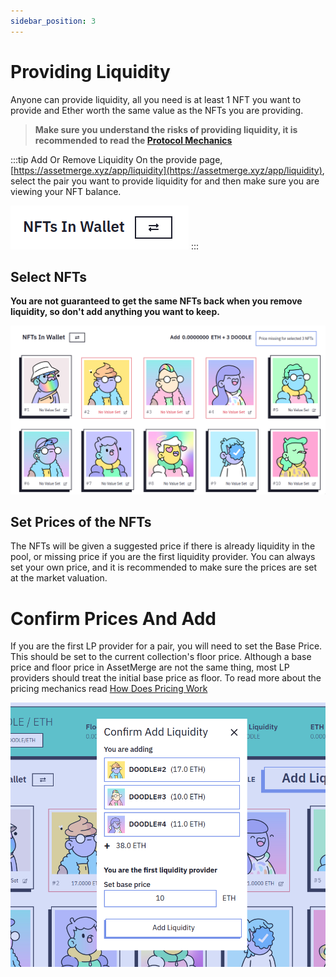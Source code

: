 ```yaml
---
sidebar_position: 3
---
```


# Providing Liquidity

Anyone can provide liquidity, all you need is at least 1 NFT you want to provide and Ether worth the same value as the NFTs you are providing.

> **Make sure you understand the risks of providing liquidity, it is recommended to read the [Protocol Mechanics](/docs/category/protocol-mechanics)**

:::tip Add Or Remove Liquidity
On the provide page, [https://assetmerge.xyz/app/liquidity](https://assetmerge.xyz/app/liquidity), select the pair you want to provide liquidity for and then make sure you are viewing your NFT balance.

![](./images/switchButton.png)
:::

## Select NFTs

**You are not guaranteed to get the same NFTs back when you remove liquidity, so don't add anything you want to keep.**

![](./images/addSelect.png)

## Set Prices of the NFTs

The NFTs will be given a suggested price if there is already liquidity in the pool, or missing price if you are the first liquidity provider.
You can always set your own price, and it is recommended to make sure the prices are set at the market valuation.

# Confirm Prices And Add

If you are the first LP provider for a pair, you will need to set the Base Price. This should be set to the current collection's floor price. Although a base price and floor price in AssetMerge are not the same thing, most LP providers should treat the initial base price as floor.
To read more about the pricing mechanics read [How Does Pricing Work](/docs/mechanics/how-does-pricing-work)

![](./images/confirmAddLiquidity.png)
